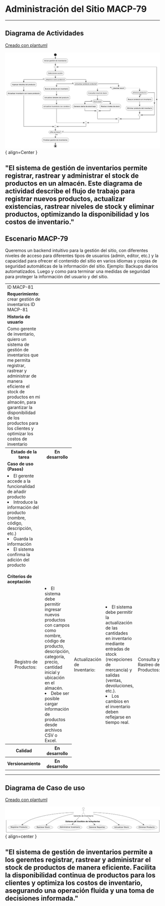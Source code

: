 # Administración del Sitio MACP-79

------
## Diagrama de Actividades
[Creado con plantuml](https://plantuml.com/es/)

![Image title](./assets/images/DiagramaActividades/MACP-81.png){ align=Center }

"El sistema de gestión de inventarios permite registrar, rastrear y administrar el stock de productos en un almacén. Este diagrama de actividad describe el flujo de trabajo para registrar nuevos productos, actualizar existencias, rastrear niveles de stock y eliminar productos, optimizando la disponibilidad y los costos de inventario."
---

## Escenario MACP-79
Queremos un backend intuitivo para la gestión del sitio, con diferentes niveles de acceso para diferentes tipos de usuarios (admin, editor, etc.) y la capacidad para ofrecer el contenido del sitio en varios idiomas y  copias de seguridad automáticas de la información del sitio. Ejemplo: Backups diarios automatizados. Luego y como para terminar una medidas de seguridad para proteger la información del usuario y del sitio.

<table id="customers">
  <tr class="idtext principal">
    <td>ID MACP-81</td>
  </tr>
  <tr class="single text">
    <td><strong>Requerimiento</strong>: crear gestión de inventarios ID MACP-81</td>
  </tr>
  <tr class="single gray">
    <td><strong>Historia de usuario</strong></td>
  </tr>
  <tr class="single text">
    <td>Como gerente de inventario, quiero un sistema de gestión de inventarios que me permita registrar, rastrear y administrar de manera eficiente el stock de productos en mi almacén, para garantizar la disponibilidad de los productos para los clientes y optimizar los costos de inventario</td>
  </tr>
  <tr class="duo">
    <th class="gray"><strong>Estado de la tarea</strong></th>
    <th>En desarrollo</th>
  </tr>
  <tr class="single gray">
    <td><strong>Caso de uso (Pasos)</strong></td>
  </tr>
  <tr class="single text">
       <td>
         </ol>
      <li>El gerente accede a la funcionalidad de añadir producto</li>
      <li>Introduce la información del producto (nombre, código, descripción, etc.)</li>
      <li>Guarda la información</li>
      <li>El sistema confirma la adición del producto</li>
        <ol>
    </td>
  </tr>
  <tr class="single gray">
    <td><strong>Criterios de aceptación</strong></td>
  </tr>
  <tr class="single text">
    <td>
        <ol>
Registro de Productos:<td>
<li>El sistema debe permitir ingresar nuevos productos con campos como nombre, código de producto, descripción, categoría, precio, cantidad inicial y ubicación en el almacén.
<li>Debe ser posible cargar información de productos desde archivos CSV o Excel.
<td>
Actualización de Inventario:<td>
<li>El sistema debe permitir la actualización de las cantidades en inventario mediante entradas de stock (recepciones de mercancía) y salidas (ventas, devoluciones, etc.).
<li>Los cambios en el inventario deben reflejarse en tiempo real.
<td>
Consulta y Rastreo de Productos:<td>
<li>El sistema debe ofrecer funcionalidades de búsqueda y filtrado por nombre, código, categoría, ubicación y otras características.
<li>Debe permitir ver el historial de movimientos para cada producto.
<td>
Alertas y Notificaciones:<td>
<li>Debe generar alertas cuando el stock de un producto esté por debajo del umbral mínimo establecido.
<li>El sistema debe enviar notificaciones sobre niveles críticos de inventario y otros eventos relevantes.
<td>
Informes y Análisis<td>
<li>Debe proporcionar informes sobre el estado del inventario, movimientos de productos, rotación de stock y análisis de costos.
<li>Los informes deben poder exportarse en formatos como PDF, Excel, o CSV.
<td>
Control de Acceso:<td>
<li>El sistema debe permitir definir roles y permisos para usuarios (por ejemplo, gerente, empleado de almacén).
<li>Las acciones deben registrarse con un historial de auditoría para seguridad y trazabilidad.
<td>
Interfaz de Usuario<TD>
<li>La interfaz debe ser intuitiva y fácil de usar para los usuarios finales.
<li>Debe ser accesible desde diferentes dispositivos (ordenadores, tabletas) y ser compatible con los navegadores web más comunes.
<td>
Integración<td>
<li>El sistema debe poder integrarse con otros sistemas empresariales existentes, como sistemas de ventas, contabilidad y gestión de pedidos.
        </ol>
    </td>
  </tr>
 <tr class="duo">
    <th class="gray"><strong>Calidad</strong></th>
    <th>En desarrollo</th>
  </tr>
  <tr class="duo">
    <th class="gray"><strong>Versionamiento</strong></th>
    <th>En desarrollo</th>
  </tr>
</table>



---
## Diagrama de Caso de uso
[Creado con plantuml](https://plantuml.com/es/)

![Image title](./assets/images/CasosDeUso/MACP-81.png){ align=center }

"El sistema de gestión de inventarios permite a los gerentes registrar, rastrear y administrar el stock de productos de manera eficiente. Facilita la disponibilidad continua de productos para los clientes y optimiza los costos de inventario, asegurando una operación fluida y una toma de decisiones informada."
---
